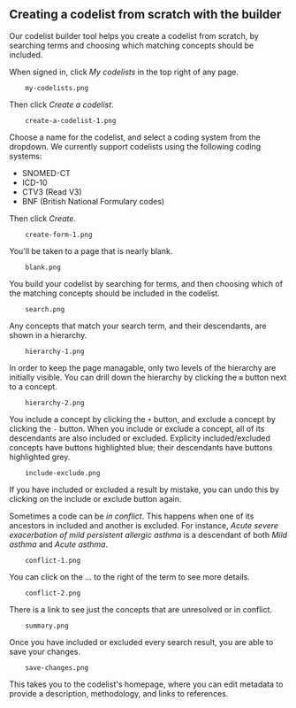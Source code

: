 ## Creating a codelist from scratch with the builder

Our codelist builder tool helps you create a codelist from scratch,
by searching terms and choosing which matching concepts should be included.

When signed in, click _My codelists_ in the top right of any page.

        my-codelists.png

Then click _Create a codelist_.

        create-a-codelist-1.png

Choose a name for the codelist, and select a coding system from the dropdown.
We currently support codelists using the following coding systems:

- SNOMED-CT
- ICD-10
- CTV3 (Read V3)
- BNF (British National Formulary codes)

Then click _Create_.

        create-form-1.png

You'll be taken to a page that is nearly blank.

        blank.png

You build your codelist by searching for terms, and then choosing which of the matching concepts should be included in the codelist.

        search.png

Any concepts that match your search term, and their descendants, are shown in a hierarchy.

        hierarchy-1.png

In order to keep the page managable, only two levels of the hierarchy are initially visible.
You can drill down the hierarchy by clicking the `⊞` button next to a concept.

        hierarchy-2.png

You include a concept by clicking the `+` button, and exclude a concept by clicking the `-` button.
When you include or exclude a concept, all of its descendants are also included or excluded.
Explicity included/excluded concepts have buttons highlighted blue;
their descendants have buttons highlighted grey.

        include-exclude.png

If you have included or excluded a result by mistake, you can undo this by clicking on the include or exclude button again.

Sometimes a code can be _in conflict_.
This happens when one of its ancestors in included and another is excluded.
For instance, _Acute severe exacerbation of mild persistent allergic asthma_
is a descendant of both _Mild asthma_ and _Acute asthma_.

        conflict-1.png

You can click on the _..._ to the right of the term to see more details.

        conflict-2.png

There is a link to see just the concepts that are unresolved or in conflict.

        summary.png

Once you have included or excluded every search result, you are able to save your changes.

        save-changes.png

This takes you to the codelist's homepage, where you can edit metadata to provide a description, methodology, and links to references.

